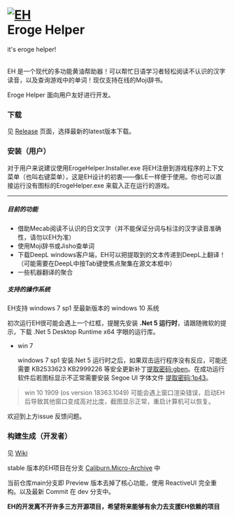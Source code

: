 <h1 align="Left">
  <a href="https://github.com/luojunyuan/Eroge-Helper"><img src="https://cdn.jsdelivr.net/gh/luojunyuan/Eroge-Helper/ErogeHelper/Assets/app_icon_big.png" alt="EH" /></a>
  <br>
  Eroge Helper
</h1>
<p align="Left">
  it's eroge helper!
  <br>
  <br>
</p>

EH 是一个现代的多功能黄油帮助器！可以帮忙日语学习者轻松阅读不认识的汉字读音，以及查询游戏中的单词！现仅支持在线的Moji辞书。

Eroge Helper 面向用户友好进行开发。

### 下载

见 [Release](https://github.com/ErogeHelper/ErogeHelper/releases) 页面，选择最新的latest版本下载。

### 安装（用户）

对于用户来说建议使用ErogeHelper.Installer.exe 将EH注册到游戏程序的上下文菜单（也叫右键菜单），这是EH设计的初衷——像LE一样便于使用。你也可以直接运行没有图标的ErogeHelper.exe 来载入正在运行的游戏。

---

##### 目前的功能

- 借助Mecab阅读不认识的日文汉字（并不能保证分词与标注的汉字读音准确性，请勿以EH为准）
- 使用Moji辞书或Jisho查单词
- 下载DeepL windows客户端，EH可以把提取到的文本传递到DeepL上翻译！（可能需要在DeepL中按Tab键使焦点聚集在源文本框中）
- 一些机器翻译的聚合

##### 支持的操作系统

EH支持 windows 7 sp1 至最新版本的 windows 10 系统

初次运行EH很可能会遇上一个红框，提醒先安装 **.Net 5 运行时**，请跟随微软的提示，下载 .Net 5 Desktop Runtime x64 字眼的运行库。 

- win 7

  windows 7 sp1 安装.Net 5 运行时之后，如果双击运行程序没有反应，可能还需要 KB2533623 KB2999226 等安全更新补丁[提取密码:gben](https://wws.lanzous.com/ihMiulenk6j)。在成功运行软件后若图标显示不正常需要安装 Segoe UI 字体文件 [提取密码:1p43](https://wws.lanzous.com/isjBWlenkqj)。 

> win 10 1909 (os version 18363.1049) 可能会遇上窗口渲染错误，启动EH后导致其他窗口变成高对比度，截图显示正常，重启计算机可以恢复。

欢迎到上方issue 反馈问题。

### 构建生成（开发者）

见 [Wiki](https://github.com/ErogeHelper/ErogeHelper/wiki/Build-and-Publish)

stable 版本的EH项目在分支 [Caliburn.Micro-Archive](https://github.com/ErogeHelper/ErogeHelper/tree/Caliburn.Micro-Archive) 中

当前仓库main分支即 Preview 版本去掉了核心功能，使用 ReactiveUI 完全重构。以及最新 Commit 在 dev 分支中。

**EH的开发离不开许多三方开源项目，希望将来能够有余力去支援EH依赖的项目**
